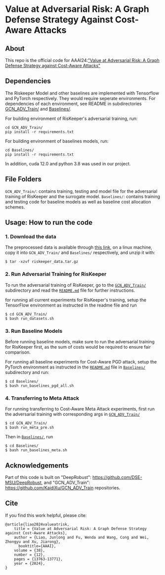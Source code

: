 # Value at Adversarial Risk: A Graph Defense Strategy Against Cost-Aware Attacks

## About
This repo is the official code for AAAI24:["Value at Adversarial Risk: A Graph Defense Strategy against Cost-Aware Attacks"](https://ojs.aaai.org/index.php/AAAI/article/view/29282)

## Dependencies
The Riskeeper Model and other baselines are implemented with Tensorflow and PyTorch respectively. They would require seperate environments. For dependencies of each environment, see README in subdirectories [GCN_ADV_Train/](GCN_ADV_Train/README.md) and [Baselines/](GCN_ADV_Train/README.md). 

For building environment of RisKeeper's adversarial training, run:
```
cd GCN_ADV_Train/
pip install -r requirements.txt
```

For building environment of baselines models, run:
```
cd Baselines/
pip install -r requirements.txt
```

In addition, cuda 12.0 and python 3.8 was used in our project. 

## File Folders
`GCN_ADV_Train/`: contains training, testing and model file for the adversarial training of RisKeeper and the surrogate model.
`Baselines/`: contains training and testing code for baseline models as well as baseline cost allocation schemes.

## Usage: How to run the code

### 1. Download the data
The preprocessed data is available through [this link](https://drive.google.com/file/d/1lQtfUuvtO3zglQtwlL_gWcMtqNO5cUVp/view?usp=sharing), on a linux machine, copy it into `GCN_ADV_Train/` and `Baselines/` respectively, and unzip it with:
```
$ tar -xzvf riskeeper_data.tar.gz
```

### 2. Run Adversarial Training for RisKeeper
To run the adversarial training of RisKeeper, go to the [`GCN_ADV_Train/`]((GCN_ADV_Train/)) subdirectory and read the [`README.md`](GCN_ADV_Train/README.md) file for further instructions.

for running all current experiments for RisKeeper's training, setup the TensorFlow environment as instructed in the readme file and run
```
$ cd GCN_ADV_Train/
$ bash run_datasets.sh
```

### 3. Run Baseline Models
Before running baseline models, make sure to run the adversarial training for RisKeeper first, as the sum of costs would be required to ensure fair comparison. 

For running all baseline experiments for Cost-Aware PGD attack, setup the PyTorch environment as instructed in the [`README.md`](Baselines/README.md) file in [`Baselines/`](Baselines/) subdirectory and run:
```
$ cd Baselines/
$ bash run_baselines_pgd_all.sh
```

### 4. Transferring to Meta Attack
For running transferring to Cost-Aware Meta Attack experiments, first run the adversarial training with corresponding args in [`GCN_ADV_Train/`](GCN_ADV_Train/)
```
$ cd GCN_ADV_Train/
$ bash run_meta_pre.sh
```
Then in [`Baselines/`](Baselines/), run
```
$ cd Baselines/
$ bash run_baselines_meta.sh
```

## Acknowledgements
Part of this code is built on "DeepRobust": https://github.com/DSE-MSU/DeepRobust, and "GCN_ADV_Train": https://github.com/KaidiXu/GCN_ADV_Train repositories.

## Cite 
If you find this work helpful, please cite:
```
@article{liao2024valueatrisk,
	title = {Value at Adversarial Risk: A Graph Defense Strategy against Cost-Aware Attacks},
	author = {Liao, Junlong and Fu, Wenda and Wang, Cong and Wei, Zhongyu and Xu, Jiarong},
      booktitle={AAAI},
	volume = {38},
	number = {12},
	pages = {13763-13771},
	year = {2024},
}
```